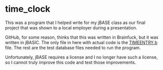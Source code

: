 # time_clock
This was a program that I helped write for my jBASE class as our final project that was shown to a local employer during a presentation.

GitHub, for some reason, thinks that this was written in Brainfuck, but it was written in jBASIC. The only file in here with actual code is the
[TIMEENTRY.b](https://github.com/realcooltrev/Time-Clock/blob/master/TIMEENTRY.b) file. The rest are the test database files needed to run the
program.

Unfortunately, jBASE requires a license and I no longer have such a license, so I cannot truly improve this code and test those improvements.
